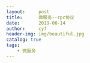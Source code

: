 ```yaml
---
layout:     post
title:      微服务--rpc协议
date:       2019-06-14
author:     cyf
header-img: img/beautiful.jpg
catalog: true
tags:
    - 微服务
---
```



